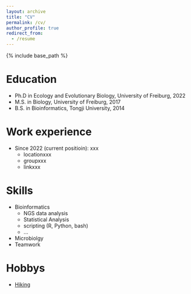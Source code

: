 ```yaml
---
layout: archive
title: "CV"
permalink: /cv/
author_profile: true
redirect_from:
  - /resume
---
```


{% include base_path %}

Education
======
* Ph.D in Ecology and Evolutionary Biology, University of Freiburg, 2022 
* M.S. in Biology, University of Freiburg, 2017
* B.S. in Bioinformatics, Tongji University, 2014

Work experience
======
* Since 2022 (current positioin): xxx
  * locationxxx
  * groupxxx
  * linkxxx

Skills
======
* Bioinformatics
  * NGS data analysis
  * Statistical Analysis
  * scripting (R, Python, bash)
  * ...
* Microbiolgy
* Teamwork

<!--

Publications
======
  <ul>{% for post in site.publications %}
    {% include archive-single-cv.html %}
  {% endfor %}</ul>
  
Talks
======
  <ul>{% for post in site.talks %}
    {% include archive-single-talk-cv.html %}
  {% endfor %}</ul>
  
Teaching
======
  <ul>{% for post in site.teaching %}
    {% include archive-single-cv.html %}
  {% endfor %}</ul>
-->
  
Hobbys
======
* [Hiking](images/hiking.png)
